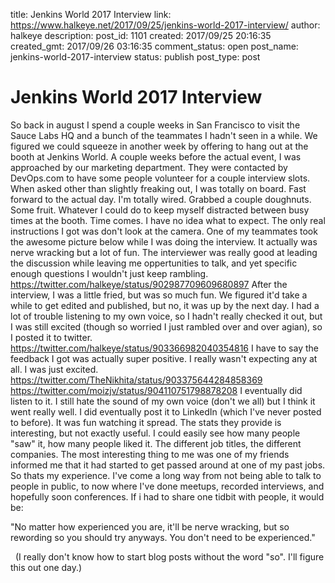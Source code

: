 title: Jenkins World 2017 Interview
link: https://www.halkeye.net/2017/09/25/jenkins-world-2017-interview/
author: halkeye
description: 
post_id: 1101
created: 2017/09/25 20:16:35
created_gmt: 2017/09/26 03:16:35
comment_status: open
post_name: jenkins-world-2017-interview
status: publish
post_type: post

# Jenkins World 2017 Interview

So back in august I spend a couple weeks in San Francisco to visit the Sauce Labs HQ and a bunch of the teammates I hadn't seen in a while. We figured we could squeeze in another week by offering to hang out at the booth at Jenkins World. A couple weeks before the actual event, I was approached by our marketing department. They were contacted by DevOps.com to have some people volunteer for a couple interview slots. When asked other than slightly freaking out, I was totally on board. Fast forward to the actual day. I'm totally wired. Grabbed a couple doughnuts. Some fruit. Whatever I could do to keep myself distracted between busy times at the booth. Time comes. I have no idea what to expect. The only real instructions I got was don't look at the camera. One of my teammates took the awesome picture below while I was doing the interview. It actually was nerve wracking but a lot of fun. The interviewer was really good at leading the discussion while leaving me oppertunities to talk, and yet specific enough questions I wouldn't just keep rambling. https://twitter.com/halkeye/status/902987709609680897 After the interview, I was a little fried, but was so much fun. We figured it'd take a while to get edited and published, but no, it was up by the next day. I had a lot of trouble listening to my own voice, so I hadn't really checked it out, but I was still excited (though so worried I just rambled over and over agian), so I posted it to twitter. https://twitter.com/halkeye/status/903366982040354816 I have to say the feedback I got was actually super positive. I really wasn't expecting any at all. I was just excited. https://twitter.com/TheNikhita/status/903375644284858369 https://twitter.com/moizjv/status/904110751798878208 I eventually did listen to it. I still hate the sound of my own voice (don't we all) but I think it went really well. I did eventually post it to LinkedIn (which I've never posted to before). It was fun watching it spread. The stats they provide is interesting, but not exactly useful. I could easily see how many people "saw" it, how many people liked it. The different job titles, the different companies. The most interesting thing to me was one of my friends informed me that it had started to get passed around at one of my past jobs. So thats my experience. I've come a long way from not being able to talk to people in public, to now where I've done meetups, recorded interviews, and hopefully soon conferences. If i had to share one tidbit with people, it would be: 

"No matter how experienced you are, it'll be nerve wracking, but so rewording so you should try anyways. You don't need to be experienced."

  (I really don't know how to start blog posts without the word "so". I'll figure this out one day.)